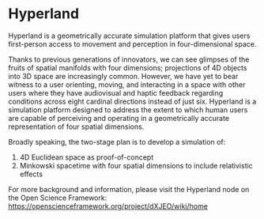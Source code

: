 Hyperland
=========

Hyperland is a geometrically accurate simulation platform that gives users first-person access to movement and perception in four-dimensional space.

Thanks to previous generations of innovators, we can see glimpses of the fruits of spatial manifolds with four dimensions; projections of 4D objects into 3D space are increasingly common. However, we have yet to bear witness to a user orienting, moving, and interacting in a space with other users where they have audiovisual and haptic feedback regarding conditions across eight cardinal directions instead of just six. Hyperland is a simulation platform designed to address the extent to which human users are capable of perceiving and operating in a geometrically accurate representation of four spatial dimensions.

Broadly speaking, the two-stage plan is to develop a simulation of:

1. 4D Euclidean space as proof-of-concept
2. Minkowski spacetime with four spatial dimensions to include relativistic effects

For more background and information, please visit the Hyperland node on the Open Science Framework:
https://openscienceframework.org/project/dXJEO/wiki/home
